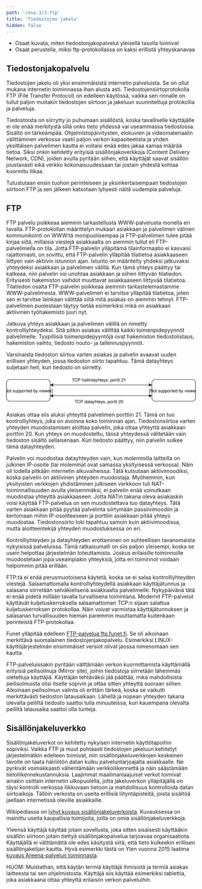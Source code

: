 ```yaml
---
path: '/osa-3/3-ftp'
title: 'Tiedostojen jakelu'
hidden: false
---
```


<text-box variant='learningObjectives' name='Oppimistavoitteet'>

- Osaat kuvata, miten tiedostonjakopalvelut yleisellä tasolla toimivat
- Osaat perustella, miksi ftp-protokollassa on kaksi erillistä yhteyskanavaa

</text-box>


## Tiedostonjakopalvelu


Tiedostojen jakelu oli yksi ensimmäisistä internetin palveluista. Se on ollut mukana internetin toiminnassa ihan alusta asti. Tiedostojensiirtoprotokolla FTP (File Transfer Protocol) on edelleen käytössä, vaikka sen rinnalle on tullut paljon muitakin tiedostojen siirtoon ja jakeluun suunniteltuja protokollia ja palveluja.

Tiedostoista on siirrytty jo puhumaan sisällöstä, koska tavalliselle käyttäjälle ei ole enää merkitystä sillä onko tieto yhdessä vai useammassa tiedostossa. Sisältö on tärkeämpää. Ohjelmistopäivitysten, elokuvien ja videomateriaalin välittäminen verkossa vaatii paljon verkon kapasiteetista ja yhden yksittäisen palvelimen kautta ei voitaisi enää edes jakaa samaa määrää tietoa. Siksi onkin kehitetty erityisiä sisällönjakoverkkoja (Content Delivery Network, CDN), joiden avulla pyritään siihen, että käyttäjät saavat sisällön joustavasti eikä verkko kokonaisuudessaan tai jostain yhdestä kohtaa kuormitu liikaa.

Tutustutaan ensin tuohon perinteiseen ja yksinkertaisempaan tiedostojen siirtoon FTP ja sen jälkeen katsotaan lyhyesti näitä uudempia palveluja.


## FTP

FTP palvelu poikkeaa aiemmin tarkastellusta WWW-palvelusta monella eri tavalla. FTP-protokollan määrittelyn mukaan asiakkaan ja palvelimen välinen kommunikointi on WWW:tä monipuolisempaa ja FTP-palvelimen tulee pitää kirjaa siitä, millaisia viestejä asiakkaalta on aiemmin tullut eli FTP-palvelimella on tila. Jotta FTP-palvelin ylläpitämä tilainformaatio ei kasvaisi rajattomasti, on sovittu, että FTP-palvelin ylläpitää tilatietoa asiakkaaseen liittyen vain aktiivin istunnon ajan. Istunto on määritelty yhdeksi jatkuvaksi yhteydeksi asiakkaan ja palvelimen välillä. Kun tämä yhteys päättyy tai katkeaa, niin palvelin voi unohtaa asiakkaan ja siihen liittyvän tilatiedon. Erityisesti hakemiston vaihdot muuttavat asiakkaaseen liittyvää tilatietoa. Tilatiedon osalta FTP-palvelin poikkeaa aiemmin tarkastelemastamme WWW-palvelimesta. WWW-palvelimen ei tarvitse ylläpitää tilatietoa, joten sen ei tarvitse lainkaan välittää siitä mitä asiakas on aiemmin tehnyt. FTP-palvelimen puolestaan täytyy tietää esimerkiksi mikä on asiakkaan aktiivinen työhakemisto juuri nyt.

Jatkuva yhteys asiakkaan ja palvelimen välillä on nimetty kontrolliyhteydeksi. Sitä pitkin asiakas välittää kaikki toimenpidepyynnöt palvelimelle. Tyypillisiä toimenpidepyyntöjä ovat hakemiston tiedostolistaus, hakemiston vaihto, tiedosto nouto- ja tallennuspyynnöt.

Varsinaista tiedoston siirtoa varten asiakas ja palvelin avaavat uuden erillisen yhteyden, jossa tiedoston siirto tapahtuu. Tämä datayhteys suljetaan heti, kun tiedosto on siirretty.

![FTP-liikenne kulkee TCP:llä kahteen eri porttiin, portti 21 on kontrolliyhteydelle ja portti 20 datayhteydelle](../img/ftp-asiakas-palvelin.svg)

Asiakas ottaa siis aluksi yhteyttä palvelimen porttiin 21. Tämä on tuo kontrolliyhteys, joka on avoinna koko toiminnan ajan. Tiedostonsiirtoa varten yhteyden muodostamisen aloittaa palvelin, joka ottaa yhteyttä asiakkaan porttiin 20. Kun yhteys on muodostettu, tässä yhteydessä välitetään vain tiedoston sisältö sellaisenaan. Kun tiedosto päättyy, niin palvelin sulkee tämä datayhteyden.

Palvelin voi muodostaa datayhteyden vain, kun molemmilla laitteilla on julkinen IP-osoite (tai molemmat ovat samassa yksityisessä verkossa). Näin oli todella pitkään internetin alkuvaiheissa. Tätä kutsutaan aktiivimoodiksi, koska palvelin on aktiivinen yhteyden muodostaja. Myöhemmin, kun yksityisten verkkojen yhdistäminen julkiseen verkkoon tuli NAT-toiminnallisuuden avulla yleisemmäksi, ei palvelin enää voinutkaan muodostaa yhteyttä asiakkaaseen. Jotta NATin takana oleva asiakaskin voisi käyttää FTP-palvelua on sen muodostettava tuo datayhteys. Tätä varten asiakkaan pitää pyytää palvelinta siirtymään passiivimoodiin ja kertomaan mihin IP-osoitteeseen ja porttiin asiakkaan pitää yhteys muodostaa. Tiedostonsiirto toki tapahtuu samoin kuin aktiivimoodissa, mutta aloitteentekijä yhteyden muodostuksessa on eri.

Kontrolliyhteyden ja datayhteyden erottaminen on suhteellisen tavanomaista nykyisissä palveluissa. Tämä ratkaisumalli on siis paljon yleisempi, koska se usein helpottaa järjestelmän toteuttamista. Joskus erilaisille toiminnoille muodostetaan jopa useampiakin yhteyksiä, jotta eri toiminnot voidaan helpommin pitää erillään.

FTP:tä ei enää perusmuotoisena käytetä, koska se ei salaa kontrolliyhteyden viestejä. Salaamattomalla kontrolliyhteydellä asiakkaan käyttäjätunnus ja salasana siirretään selväkielisenä asiakkaalta palvelimelle. Nykypäivänä tätä ei enää pidetä millään tavalla turvallisena toimintana. Modernit FTP-palvelut käyttävät kuljetuskerroksella salaamattoman TCP:n sijaan salattua kuljetuskerroksen protokollaa. Näin voivat varmistaa käyttäjätunnuksen ja salasanan turvallisuuden hieman paremmin muuttamatta kuitenkaan perinteistä FTP-protokollaa.

Funet ylläpitää edelleen [FTP-palvelua ftp.funet.fi](ftp://ftp.funet.fi). Se oli aikoinaan merkittävä suomalainen tiedostojenjakopalvelu. Esimerkiksi LINUX-käyttöjärjestelmän ensimmäiset versiot olivat jaossa nimenomaan sen kautta.

FTP-palveluissakin pyritään välttämään verkon kuormittamista käyttämällä erityisiä peilisolmuja (Mirror site), joihin tiedostoja siirretään lähemmäs oletettuja käyttäjiä. Käyttäjän tehtäväksi jää päättää, mikä mahdollisista peilisolmuista olisi itselle sopivin ja ottaa sitten yhteyttä suoraan siihen. Aikoinaan peilisolmun valinta oli erittäin tärkeä, koska se vaikutti merkittävästi tiedoston latausaikaan. Lähellä ja nopean yhteyden takana olevalta peililtä tiedosto saattoi tulla minuuteissa, kun kauempana olevalta peililtä latausaika saattoi olla tunteja.



## Sisällönjakeluverkko

Sisällönjakeluverkot on kehitetty nykyisen internetin käyttötapoihin sopiviksi. Vaikka FTP ja muut puhtaasti tiedostojen jakeluun kehitetyt järjestelmätkin edelleen toimivat, niin sisällönjakeluverkkojen keskeinen tavoite on taata häiriötön datan kulku palveluntarjoajalta asiakkaalle. Ne pyrkivät voimakkaasti vähentämään verkkoliikennettä ja näin säästämään tietoliikennekustannuksia. Laajimmat maailmanlaajuiset verkot toimivat ainakin osittain internetin ulkopuolella, jotta jakeluverkon ylläpitäjällä on täysi kontrolli verkossa liikkuvaan tietoon ja mahdollisuus kontrolloida datan siirtoaikoja. Tällöin verkosta on useita erillisiä liityntäpisteitä, joista sisältöä jaellaan internetissä oleville asiakkaille.

Wikipediassa on [lyhyt kuvaus sisällönjakeluverkoista](https://fi.wikipedia.org/wiki/Sis%C3%A4ll%C3%B6njakeluverkko). Kuvauksessa on mainittu useita kaupallisia toimijoita, joilla on omia sisällönjakeluverkkoja.

Yleensä käyttäjä käyttää jotain sovellusta, joka sitten sisäisesti käyttääkin sisällön siirtoon jotain tiettyä sisällönjakopalvelua tarjoavaa organisaatiota. Käyttäjällä ei välttämättä ole edes käsitystä siitä, että tieto kulkeekin erillisen sisällönjakelijan kautta. Hyvä esimerkki tästä on Ylen vuonna 2015 laatima [kuvaus Areena-palvelun toiminnasta](https://yle.fi/aihe/artikkeli/2015/01/15/nain-areenan-jakelu-toimii).

HUOM: Muistathan, että käytän termiä käyttäjä ihmisistä ja termiä asiakas laitteesta tai sen ohjelmistosta. Käyttäjä siis käyttää esimerkiksi tablettia, joka asiakkaana ottaa yhteyttä erilaisiin verkon palveluihin.



<quiz id="5c820d9e244fe21455cbd3a6"></quiz>
